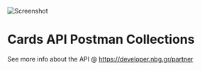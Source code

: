 ![Screenshot](https://microsites.nbg.gr/api.gateway/publicportal/sites/default/files/2018-11/black_logo.jpg) 

# Cards API Postman Collections

See more info about the API @ https://developer.nbg.gr/partner


